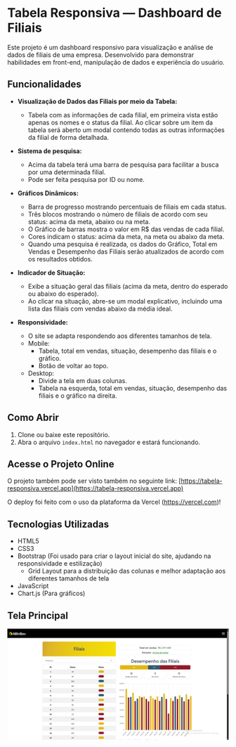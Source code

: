 # Tabela Responsiva — Dashboard de Filiais

Este projeto é um dashboard responsivo para visualização e análise de dados de filiais de uma empresa. 
Desenvolvido para demonstrar habilidades em front-end, manipulação de dados e experiência do usuário.

## Funcionalidades

- **Visualização de Dados das Filiais por meio da Tabela:**
  - Tabela com as informações de cada filial, em primeira vista estão apenas os nomes e o status da filial. Ao clicar sobre um item da tabela será aberto um modal contendo todas as outras informações da filial de forma detalhada.

- **Sistema de pesquisa:**
  - Acima da tabela terá uma barra de pesquisa para facilitar a busca por uma determinada filial.
  - Pode ser feita pesquisa por ID ou nome.

- **Gráficos Dinâmicos:**
  - Barra de progresso mostrando percentuais de filiais em cada status.
  - Três blocos mostrando o número de filiais de acordo com seu status: acima da meta, abaixo ou na meta.
  - O Gráfico de barras mostra o valor em R$ das vendas de cada filial.
  - Cores indicam o status: acima da meta, na meta ou abaixo da meta.
  - Quando uma pesquisa é realizada, os dados do Gráfico, Total em Vendas e Desempenho das Filiais serão atualizados de acordo com os resultados obtidos.

- **Indicador de Situação:**
  - Exibe a situação geral das filiais (acima da meta, dentro do esperado ou abaixo do esperado).
  - Ao clicar na situação, abre-se um modal explicativo, incluindo uma lista das filiais com vendas abaixo da média ideal.

- **Responsividade:**
  - O site se adapta respondendo aos diferentes tamanhos de tela.
  - Mobile:
    - Tabela, total em vendas, situação, desempenho das filiais e o gráfico. 
    - Botão de voltar ao topo.
  - Desktop:
    - Divide a tela em duas colunas.
    - Tabela na esquerda, total em vendas, situação, desempenho das filiais e o gráfico na direita.

## Como Abrir

1. Clone ou baixe este repositório.
2. Abra o arquivo `index.html` no navegador e estará funcionando.

## Acesse o Projeto Online

O projeto também pode ser visto também no seguinte link: [https://tabela-responsiva.vercel.app](https://tabela-responsiva.vercel.app)

O deploy foi feito com o uso da plataforma da Vercel (https://vercel.com)!

## Tecnologias Utilizadas
- HTML5
- CSS3 
- Bootstrap (Foi usado para criar o layout inicial do site, ajudando na responsividade e estilização)
  - Grid Layout para a distribuição das colunas e melhor adaptação aos diferentes tamanhos de tela 
- JavaScript
- Chart.js (Para gráficos)

## Tela Principal
![img_1.png](img_1.png)
